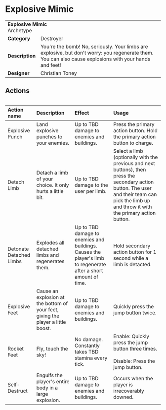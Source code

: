 # Explosive Mimic
<table>
  <tbody>
    <tr>
      <td colspan="2">
        <b>Explosive Mimic</b>
        <section>Archetype</section>
      </td>
    </tr>
    <tr>
      <td>
        <b>Category</b>
      </td>
      <td>Destroyer</td>
    </tr>
    <tr>
      <td>
        <b>Description</b>
      </td>
      <td>You're the bomb! No, seriously. Your limbs are explosive, but don't worry: you regenerate them. You can also cause explosions with your hands and feet!</td>
    </tr>
    <tr>
      <td>
        <b>Designer</b>
      </td>
      <td>Christian Toney</td>
    </tr>
  </tbody>
<table>

## Actions
<table>
  <thead>
    <tr>
      <th align="left">Action name</th>
      <th align="left">Description</th>
      <th align="left">Effect</th>
      <th align="left">Usage</th>
    </tr>
  </thead>
  <tbody>
    <tr>
      <td>Explosive Punch</td>
      <td>Land explosive punches to your enemies.</td>
      <td>Up to TBD damage to enemies and buildings.</td>
      <td>Press the primary action button. Hold the primary action button to charge.</td>
    </tr>
    <tr>
      <td>Detach Limb</td>
      <td>Detach a limb of your choice. It only hurts a little bit.</td>
      <td>Up to TBD damage to the user per limb.</td>
      <td>Select a limb (optionally with the previous and next buttons), then press the secondary action button. The user and their team can pick the limb up and throw it with the primary action button.</td>
    </tr>
    <tr>
      <td>Detonate Detached Limbs</td>
      <td>Explodes all detached limbs and regenerates them.</td>
      <td>Up to TBD damage to enemies and buildings. Causes the player's limb to regenerate after a short amount of time.</td>
      <td>Hold secondary action button for 1 second while a limb is detacted.</td>
    </tr>
    <tr>
      <td>Explosive Feet</td>
      <td>Cause an explosion at the bottom of your feet, giving the player a little boost.</td>
      <td>Up to TBD damage to enemies and buildings.</td>
      <td>Quickly press the jump button twice.</td>
    </tr>
    <tr>
      <td>Rocket Feet</td>
      <td>Fly, touch the sky!</td>
      <td>No damage. Constantly takes TBD stamina every tick.</td>
      <td>Enable: Quickly press the jump button three times.<br /><br />Disable: Press the jump button.</td>
    </tr>
    <tr>
      <td>Self-Destruct</td>
      <td>Engulfs the player's entire body in a large explosion.</td>
      <td>Up to TBD damage to enemies and buildings.</td>
      <td>Occurs when the player is irrecoverably downed.</td>
    </tr>
  </tbody>
</table>

